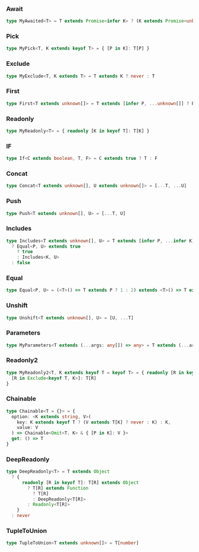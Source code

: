 ### Await

```ts
type MyAwaited<T> = T extends Promise<infer K> ? (K extends Promise<unknown> ? MyAwaited<K> : K) : T
```

### Pick

```ts
type MyPick<T, K extends keyof T> = { [P in K]: T[P] }
```

### Exclude

```ts
type MyExclude<T, K extends T> = T extends K ? never : T
```

### First

```ts
type First<T extends unknown[]> = T extends [infer P, ...unknown[]] ? P : never
```

### Readonly

```ts
type MyReadonly<T> = { readonly [K in keyof T]: T[K] }
```

### IF

```ts
type If<C extends boolean, T, F> = C extends true ? T : F
```

### Concat

```ts
type Concat<T extends unknown[], U extends unknown[]> = [...T, ...U]
```

### Push

```ts
type Push<T extends unknown[], U> = [...T, U]
```

### Includes

```ts
type Includes<T extends unknown[], U> = T extends [infer P, ...infer K]
  ? Equal<P, U> extends true
    ? true
    : Includes<K, U>
  : false
```

### Equal

```ts
type Equal<P, U> = (<T>() => T extends P ? 1 : 2) extends <T>() => T extends U ? 1 : 2 ? true : false
```

### Unshift

```ts
type Unshift<T extends unknown[], U> = [U, ...T]
```

### Parameters

```ts
type MyParameters<T extends (...args: any[]) => any> = T extends (...args: infer K) => any ? K : never
```

### Readonly2

```ts
type MyReadonly2<T, K extends keyof T = keyof T> = { readonly [R in keyof T]: T[R] } & {
  [R in Exclude<keyof T, K>]: T[R]
}
```

### Chainable

```ts
type Chainable<T = {}> = {
  option: <K extends string, V>(
    key: K extends keyof T ? (V extends T[K] ? never : K) : K,
    value: V
  ) => Chainable<Omit<T, K> & { [P in K]: V }>
  get: () => T
}
```

### DeepReadonly

```ts
type DeepReadonly<T> = T extends Object
  ? {
      readonly [R in keyof T]: T[R] extends Object
        ? T[R] extends Function
          ? T[R]
          : DeepReadonly<T[R]>
        : Readonly<T[R]>
    }
  : never
```

### TupleToUnion

```ts
type TupleToUnion<T extends unknown[]> = T[number]
```
